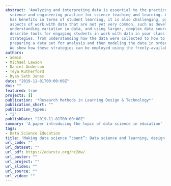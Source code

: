 ```yaml
---
abstract: 'Analyzing and interpreting data is essential to the practice of scientists and is also an essential
  science and engineering practice for science teaching and learning. Although working with data
  has benefits in terms of student learning, it is also challenging, particularly with respect to
  aspects of work with data that are not yet very common, such as developing quantitative models,
  understanding variation in data, and using larger, complex data sources. In this article, we aim to
  describe tools for engaging students in work with data in your class as well as three general
  strategies, from understanding how the data were collected to how to include the messier parts of
  preparing a data set for analysis and then modeling the data in order to answer a driving question.
  We show how these strategies can be employed using the freely-available, browser-based tools.'
authors:
- admin
- Michael Lawson
- Daniel Anderson
- Teya Rutherford
- Ryan Seth Jones
date: "2019-11-01T00:00:00Z"
doi: ""
featured: true
projects: []
publication: '*Research Methods in Learning Design & Technology*'
publication_short: ""
publication_types:
- "2"
publishDate: "2019-11-01T00:00:00Z"
summary: 'A paper introducing the topic of data science in education'
tags:
- Data Science Education
title: 'Making data science “count”: Data science and learning, design, and technology research'
url_code: ""
url_dataset: ""
url_pdf: https://edarxiv.org/hc2dw/
url_poster: ""
url_project: ""
url_slides: ""
url_source: ""
url_video: ""
---
```



